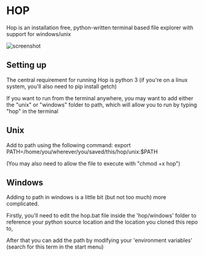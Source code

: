 # HOP
Hop is an installation free, python-written terminal based file explorer with support for windows/unix

![screenshot](https://github.com/houseofleft/pacer/blob/master/hop_scrot.png)

## Setting up
The central requirement for running Hop is python 3 (if you're on a linux system, you'll also need to pip install getch)

If you want to run from the terminal anywhere, you may want to add either the "unix" or "windows" folder to path, which will allow you to run by typing "hop" in the terminal

## Unix
Add to path using the following command:
    export PATH=/home/you/wherever/you/saved/this/hop/unix:$PATH

(You may also need to allow the file to execute with "chmod +x hop")

## Windows
Adding to path in windows is a little bit (but not too much) more complicated.

Firstly, you'll need to edit the hop.bat file inside the 'hop/windows' folder to reference your python source location and the location you cloned this repo to,

After that you can add the path by modifying your 'environment variables' (search for this term in the start menu)
